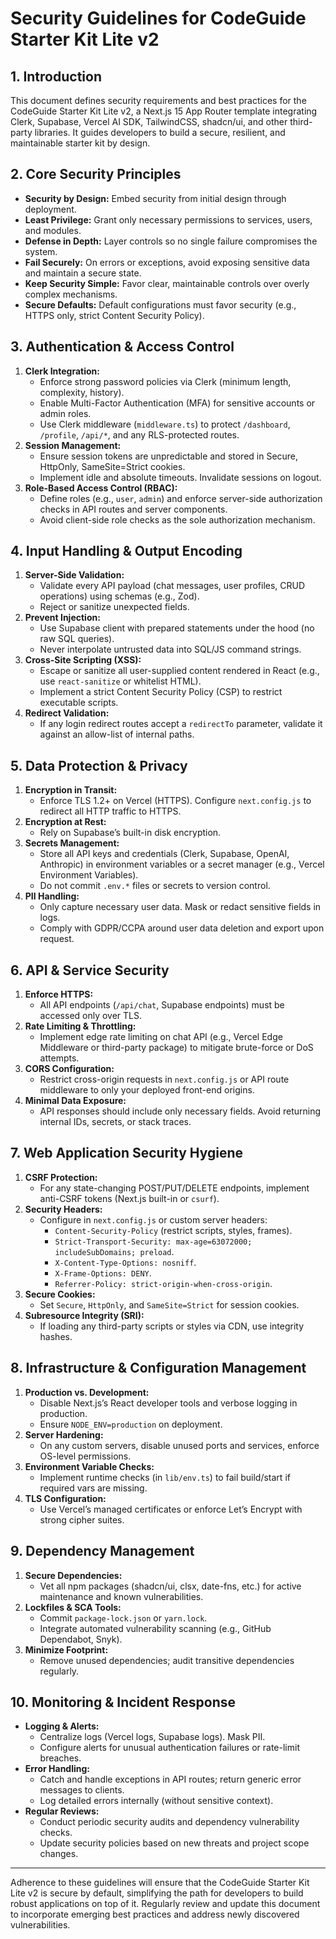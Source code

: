 # Security Guidelines for CodeGuide Starter Kit Lite v2

## 1. Introduction
This document defines security requirements and best practices for the CodeGuide Starter Kit Lite v2, a Next.js 15 App Router template integrating Clerk, Supabase, Vercel AI SDK, TailwindCSS, shadcn/ui, and other third-party libraries. It guides developers to build a secure, resilient, and maintainable starter kit by design.

## 2. Core Security Principles
- **Security by Design:** Embed security from initial design through deployment.  
- **Least Privilege:** Grant only necessary permissions to services, users, and modules.  
- **Defense in Depth:** Layer controls so no single failure compromises the system.  
- **Fail Securely:** On errors or exceptions, avoid exposing sensitive data and maintain a secure state.  
- **Keep Security Simple:** Favor clear, maintainable controls over overly complex mechanisms.  
- **Secure Defaults:** Default configurations must favor security (e.g., HTTPS only, strict Content Security Policy).

## 3. Authentication & Access Control
1. **Clerk Integration:**  
   - Enforce strong password policies via Clerk (minimum length, complexity, history).  
   - Enable Multi-Factor Authentication (MFA) for sensitive accounts or admin roles.  
   - Use Clerk middleware (`middleware.ts`) to protect `/dashboard`, `/profile`, `/api/*`, and any RLS-protected routes.  
2. **Session Management:**  
   - Ensure session tokens are unpredictable and stored in Secure, HttpOnly, SameSite=Strict cookies.  
   - Implement idle and absolute timeouts. Invalidate sessions on logout.  
3. **Role-Based Access Control (RBAC):**  
   - Define roles (e.g., `user`, `admin`) and enforce server-side authorization checks in API routes and server components.  
   - Avoid client-side role checks as the sole authorization mechanism.

## 4. Input Handling & Output Encoding
1. **Server-Side Validation:**  
   - Validate every API payload (chat messages, user profiles, CRUD operations) using schemas (e.g., Zod).  
   - Reject or sanitize unexpected fields.  
2. **Prevent Injection:**  
   - Use Supabase client with prepared statements under the hood (no raw SQL queries).  
   - Never interpolate untrusted data into SQL/JS command strings.  
3. **Cross-Site Scripting (XSS):**  
   - Escape or sanitize all user-supplied content rendered in React (e.g., use `react-sanitize` or whitelist HTML).  
   - Implement a strict Content Security Policy (CSP) to restrict executable scripts.  
4. **Redirect Validation:**  
   - If any login redirect routes accept a `redirectTo` parameter, validate it against an allow-list of internal paths.

## 5. Data Protection & Privacy
1. **Encryption in Transit:**  
   - Enforce TLS 1.2+ on Vercel (HTTPS). Configure `next.config.js` to redirect all HTTP traffic to HTTPS.  
2. **Encryption at Rest:**  
   - Rely on Supabase’s built-in disk encryption.  
3. **Secrets Management:**  
   - Store all API keys and credentials (Clerk, Supabase, OpenAI, Anthropic) in environment variables or a secret manager (e.g., Vercel Environment Variables).  
   - Do not commit `.env.*` files or secrets to version control.  
4. **PII Handling:**  
   - Only capture necessary user data. Mask or redact sensitive fields in logs.  
   - Comply with GDPR/CCPA around user data deletion and export upon request.

## 6. API & Service Security
1. **Enforce HTTPS:**  
   - All API endpoints (`/api/chat`, Supabase endpoints) must be accessed only over TLS.  
2. **Rate Limiting & Throttling:**  
   - Implement edge rate limiting on chat API (e.g., Vercel Edge Middleware or third-party package) to mitigate brute-force or DoS attempts.  
3. **CORS Configuration:**  
   - Restrict cross-origin requests in `next.config.js` or API route middleware to only your deployed front-end origins.  
4. **Minimal Data Exposure:**  
   - API responses should include only necessary fields. Avoid returning internal IDs, secrets, or stack traces.

## 7. Web Application Security Hygiene
1. **CSRF Protection:**  
   - For any state-changing POST/PUT/DELETE endpoints, implement anti-CSRF tokens (Next.js built-in or `csurf`).  
2. **Security Headers:**  
   - Configure in `next.config.js` or custom server headers:  
     - `Content-Security-Policy` (restrict scripts, styles, frames).  
     - `Strict-Transport-Security: max-age=63072000; includeSubDomains; preload`.  
     - `X-Content-Type-Options: nosniff`.  
     - `X-Frame-Options: DENY`.  
     - `Referrer-Policy: strict-origin-when-cross-origin`.  
3. **Secure Cookies:**  
   - Set `Secure`, `HttpOnly`, and `SameSite=Strict` for session cookies.  
4. **Subresource Integrity (SRI):**  
   - If loading any third-party scripts or styles via CDN, use integrity hashes.

## 8. Infrastructure & Configuration Management
1. **Production vs. Development:**  
   - Disable Next.js’s React developer tools and verbose logging in production.  
   - Ensure `NODE_ENV=production` on deployment.  
2. **Server Hardening:**  
   - On any custom servers, disable unused ports and services, enforce OS-level permissions.  
3. **Environment Variable Checks:**  
   - Implement runtime checks (in `lib/env.ts`) to fail build/start if required vars are missing.  
4. **TLS Configuration:**  
   - Use Vercel’s managed certificates or enforce Let’s Encrypt with strong cipher suites.

## 9. Dependency Management
1. **Secure Dependencies:**  
   - Vet all npm packages (shadcn/ui, clsx, date-fns, etc.) for active maintenance and known vulnerabilities.  
2. **Lockfiles & SCA Tools:**  
   - Commit `package-lock.json` or `yarn.lock`.  
   - Integrate automated vulnerability scanning (e.g., GitHub Dependabot, Snyk).  
3. **Minimize Footprint:**  
   - Remove unused dependencies; audit transitive dependencies regularly.

## 10. Monitoring & Incident Response
- **Logging & Alerts:**  
  - Centralize logs (Vercel logs, Supabase logs). Mask PII.  
  - Configure alerts for unusual authentication failures or rate-limit breaches.  
- **Error Handling:**  
  - Catch and handle exceptions in API routes; return generic error messages to clients.  
  - Log detailed errors internally (without sensitive context).
- **Regular Reviews:**  
  - Conduct periodic security audits and dependency vulnerability checks.  
  - Update security policies based on new threats and project scope changes.

---
Adherence to these guidelines will ensure that the CodeGuide Starter Kit Lite v2 is secure by default, simplifying the path for developers to build robust applications on top of it. Regularly review and update this document to incorporate emerging best practices and address newly discovered vulnerabilities.